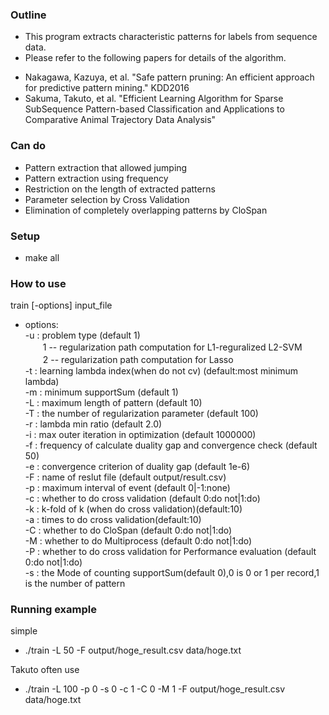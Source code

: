 ### Outline ###

* This program extracts characteristic patterns for labels from sequence data.
* Please refer to the following papers for details of the algorithm.
 - Nakagawa, Kazuya, et al. "Safe pattern pruning: An efficient approach for predictive pattern mining." KDD2016
 - Sakuma, Takuto, et al. "Efficient Learning Algorithm for Sparse SubSequence Pattern-based Classification and Applications to Comparative Animal Trajectory Data Analysis"


### Can do ###

* Pattern extraction that allowed jumping
* Pattern extraction using frequency
* Restriction on the length of extracted patterns
* Parameter selection by Cross Validation
* Elimination of completely overlapping patterns by CloSpan

### Setup ###

* make all

### How to use ###
train [-options] input_file

* options:  
    -u : problem type (default 1)  
    　　1 -- regularization path computation for L1-reguralized L2-SVM
    　　2 -- regularization path computation for Lasso    
    -t : learning lambda index(when do not cv) (default:most minimum lambda)  
    -m : minimum supportSum (default 1)  
    -L : maximum length of pattern (default 10)  
    -T : the number of regularization parameter (default 100)  
    -r : lambda min ratio (default 2.0)  
    -i : max outer iteration in optimization (default 1000000)  
    -f : frequency of calculate duality gap and convergence check (default 50)  
    -e : convergence criterion of duality gap (default 1e-6)  
    -F : name of reslut file (default output/result.csv)  
    -p : maximum interval of event (default 0|-1:none)  
    -c : whether to do cross validation (default 0:do not|1:do)  
    -k : k-fold of k (when do cross validation)(default:10)  
    -a : times to do cross validation(default:10)  
    -C : whether to do CloSpan (default 0:do not|1:do)  
    -M : whether to do Multiprocess  (default 0:do not|1:do)  
    -P : whether to do cross validation for Performance evaluation (default 0:do not|1:do)  
    -s : the Mode of counting supportSum(default 0),0 is 0 or 1 per record,1 is the number of pattern  


### Running example ###

simple
* ./train -L 50 -F output/hoge_result.csv data/hoge.txt

Takuto often use
* ./train -L 100 -p 0 -s 0 -c 1 -C 0 -M 1 -F output/hoge_result.csv data/hoge.txt
